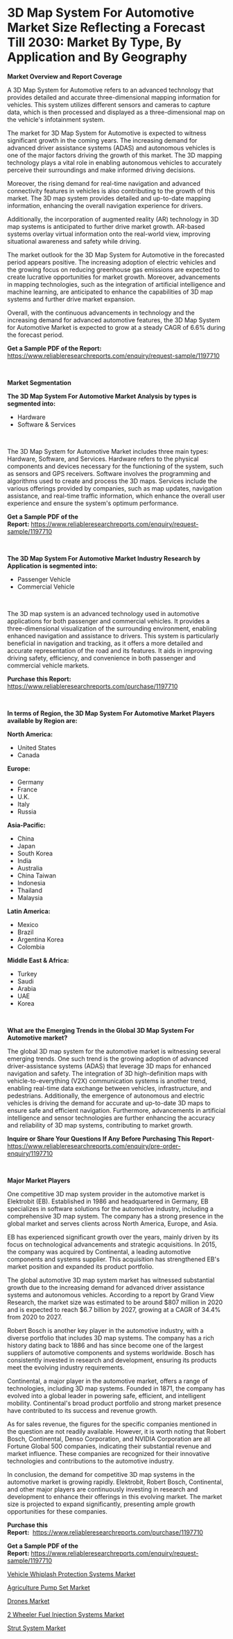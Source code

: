 <p><h1>3D Map System For Automotive Market Size Reflecting a Forecast Till 2030: Market By Type, By Application and By Geography</h1></p><p><strong>Market Overview and Report Coverage</strong></p>
<p><p>A 3D Map System for Automotive refers to an advanced technology that provides detailed and accurate three-dimensional mapping information for vehicles. This system utilizes different sensors and cameras to capture data, which is then processed and displayed as a three-dimensional map on the vehicle's infotainment system.</p><p>The market for 3D Map System for Automotive is expected to witness significant growth in the coming years. The increasing demand for advanced driver assistance systems (ADAS) and autonomous vehicles is one of the major factors driving the growth of this market. The 3D mapping technology plays a vital role in enabling autonomous vehicles to accurately perceive their surroundings and make informed driving decisions.</p><p>Moreover, the rising demand for real-time navigation and advanced connectivity features in vehicles is also contributing to the growth of this market. The 3D map system provides detailed and up-to-date mapping information, enhancing the overall navigation experience for drivers.</p><p>Additionally, the incorporation of augmented reality (AR) technology in 3D map systems is anticipated to further drive market growth. AR-based systems overlay virtual information onto the real-world view, improving situational awareness and safety while driving.</p><p>The market outlook for the 3D Map System for Automotive in the forecasted period appears positive. The increasing adoption of electric vehicles and the growing focus on reducing greenhouse gas emissions are expected to create lucrative opportunities for market growth. Moreover, advancements in mapping technologies, such as the integration of artificial intelligence and machine learning, are anticipated to enhance the capabilities of 3D map systems and further drive market expansion.</p><p>Overall, with the continuous advancements in technology and the increasing demand for advanced automotive features, the 3D Map System for Automotive Market is expected to grow at a steady CAGR of 6.6% during the forecast period.</p></p>
<p><strong>Get a Sample PDF of the Report:</strong> <a href="https://www.reliableresearchreports.com/enquiry/request-sample/1197710">https://www.reliableresearchreports.com/enquiry/request-sample/1197710</a></p>
<p>&nbsp;</p>
<p><strong>Market Segmentation</strong></p>
<p><strong>The 3D Map System For Automotive Market Analysis by types is segmented into:</strong></p>
<p><ul><li>Hardware</li><li>Software & Services</li></ul></p>
<p>&nbsp;</p>
<p><p>The 3D Map System for Automotive Market includes three main types: Hardware, Software, and Services. Hardware refers to the physical components and devices necessary for the functioning of the system, such as sensors and GPS receivers. Software involves the programming and algorithms used to create and process the 3D maps. Services include the various offerings provided by companies, such as map updates, navigation assistance, and real-time traffic information, which enhance the overall user experience and ensure the system's optimum performance.</p></p>
<p><strong>Get a Sample PDF of the Report:</strong>&nbsp;<a href="https://www.reliableresearchreports.com/enquiry/request-sample/1197710">https://www.reliableresearchreports.com/enquiry/request-sample/1197710</a></p>
<p>&nbsp;</p>
<p><strong>The 3D Map System For Automotive Market Industry Research by Application is segmented into:</strong></p>
<p><ul><li>Passenger Vehicle</li><li>Commercial Vehicle</li></ul></p>
<p>&nbsp;</p>
<p><p>The 3D map system is an advanced technology used in automotive applications for both passenger and commercial vehicles. It provides a three-dimensional visualization of the surrounding environment, enabling enhanced navigation and assistance to drivers. This system is particularly beneficial in navigation and tracking, as it offers a more detailed and accurate representation of the road and its features. It aids in improving driving safety, efficiency, and convenience in both passenger and commercial vehicle markets.</p></p>
<p><strong>Purchase this Report:</strong>&nbsp; <a href="https://www.reliableresearchreports.com/purchase/1197710">https://www.reliableresearchreports.com/purchase/1197710</a></p>
<p>&nbsp;</p>
<p><strong>In terms of Region, the 3D Map System For Automotive Market Players available by Region are:</strong></p>
<p>
    <p> <strong> North America: </strong>
        <ul>
            <li>United States</li>
            <li>Canada</li>
        </ul>
        </p> 
    <p> <strong> Europe: </strong>
        <ul>
            <li>Germany</li>
            <li>France</li>
            <li>U.K.</li>
            <li>Italy</li>
            <li>Russia</li>
        </ul>
        </p> 
    <p> <strong> Asia-Pacific: </strong>
        <ul>
            <li>China</li>
            <li>Japan</li>
            <li>South Korea</li>
            <li>India</li>
            <li>Australia</li>
            <li>China Taiwan</li>
            <li>Indonesia</li>
            <li>Thailand</li>
            <li>Malaysia</li>
        </ul>
        </p> 
    <p> <strong> Latin America: </strong>
        <ul>
            <li>Mexico</li>
            <li>Brazil</li>
            <li>Argentina Korea</li>
            <li>Colombia</li>
        </ul>
        </p> 
    <p> <strong> Middle East & Africa: </strong>
        <ul>
            <li>Turkey</li>
            <li>Saudi</li>
            <li>Arabia</li>
            <li>UAE</li>
            <li>Korea</li>
        </ul>
    </p>
    </p>
<p>&nbsp;</p>
<p><strong>What are the Emerging Trends in the Global 3D Map System For Automotive market?</strong></p>
<p><p>The global 3D map system for the automotive market is witnessing several emerging trends. One such trend is the growing adoption of advanced driver-assistance systems (ADAS) that leverage 3D maps for enhanced navigation and safety. The integration of 3D high-definition maps with vehicle-to-everything (V2X) communication systems is another trend, enabling real-time data exchange between vehicles, infrastructure, and pedestrians. Additionally, the emergence of autonomous and electric vehicles is driving the demand for accurate and up-to-date 3D maps to ensure safe and efficient navigation. Furthermore, advancements in artificial intelligence and sensor technologies are further enhancing the accuracy and reliability of 3D map systems, contributing to market growth.</p></p>
<p><strong>Inquire or Share Your Questions If Any Before Purchasing This Report</strong>- <a href="https://www.reliableresearchreports.com/enquiry/pre-order-enquiry/1197710">https://www.reliableresearchreports.com/enquiry/pre-order-enquiry/1197710</a></p>
<p>&nbsp;</p>
<p><strong>Major Market Players</strong></p>
<p><p>One competitive 3D map system provider in the automotive market is Elektrobit (EB). Established in 1986 and headquartered in Germany, EB specializes in software solutions for the automotive industry, including a comprehensive 3D map system. The company has a strong presence in the global market and serves clients across North America, Europe, and Asia.</p><p>EB has experienced significant growth over the years, mainly driven by its focus on technological advancements and strategic acquisitions. In 2015, the company was acquired by Continental, a leading automotive components and systems supplier. This acquisition has strengthened EB's market position and expanded its product portfolio.</p><p>The global automotive 3D map system market has witnessed substantial growth due to the increasing demand for advanced driver assistance systems and autonomous vehicles. According to a report by Grand View Research, the market size was estimated to be around $807 million in 2020 and is expected to reach $6.7 billion by 2027, growing at a CAGR of 34.4% from 2020 to 2027.</p><p>Robert Bosch is another key player in the automotive industry, with a diverse portfolio that includes 3D map systems. The company has a rich history dating back to 1886 and has since become one of the largest suppliers of automotive components and systems worldwide. Bosch has consistently invested in research and development, ensuring its products meet the evolving industry requirements.</p><p>Continental, a major player in the automotive market, offers a range of technologies, including 3D map systems. Founded in 1871, the company has evolved into a global leader in powering safe, efficient, and intelligent mobility. Continental's broad product portfolio and strong market presence have contributed to its success and revenue growth.</p><p>As for sales revenue, the figures for the specific companies mentioned in the question are not readily available. However, it is worth noting that Robert Bosch, Continental, Denso Corporation, and NVIDIA Corporation are all Fortune Global 500 companies, indicating their substantial revenue and market influence. These companies are recognized for their innovative technologies and contributions to the automotive industry.</p><p>In conclusion, the demand for competitive 3D map systems in the automotive market is growing rapidly. Elektrobit, Robert Bosch, Continental, and other major players are continuously investing in research and development to enhance their offerings in this evolving market. The market size is projected to expand significantly, presenting ample growth opportunities for these companies.</p></p>
<p><strong>Purchase this Report:</strong>&nbsp;&nbsp;<a href="https://www.reliableresearchreports.com/purchase/1197710">https://www.reliableresearchreports.com/purchase/1197710</a></p>
<p></p>
<p><strong>Get a Sample PDF of the Report:</strong>&nbsp;<a href="https://www.reliableresearchreports.com/enquiry/request-sample/1197710">https://www.reliableresearchreports.com/enquiry/request-sample/1197710</a></p>
<p><p><a href="https://github.com/pizolina/Market-Research-Report-List-1/blob/main/vehicle-whiplash-protection-systems-market.md">Vehicle Whiplash Protection Systems Market</a></p><p><a href="https://medium.com/@s40138378/agriculture-pump-set-nbsp-market-focuses-on-market-share-size-and-projected-forecast-till-2030-1e6a35b45a74">Agriculture Pump Set Market</a></p><p><a href="https://www.linkedin.com/pulse/drones-market-research-report-provides-thorough-industry-ewcje/">Drones Market</a></p><p><a href="https://github.com/sofayahoo2023/Market-Research-Report-List-1/blob/main/2-wheeler-fuel-injection-systems-market.md">2 Wheeler Fuel Injection Systems Market</a></p><p><a href="https://medium.com/@santo151299/strut-system-market-analysis-and-sze-forecasted-for-period-from-2023-to-2030-1751543943cb">Strut System Market</a></p></p>
